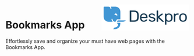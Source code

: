 <img align="right" alt="Deskpro" src="https://raw.githubusercontent.com/DeskproApps/jira/master/docs/assets/deskpro-logo.svg" />

# Bookmarks App

Effortlessly save and organize your must have web pages with the Bookmarks App.

<!--
[Find out more about our Bookmarks app](https://www.deskpro.com/apps/bookmarks) -->
